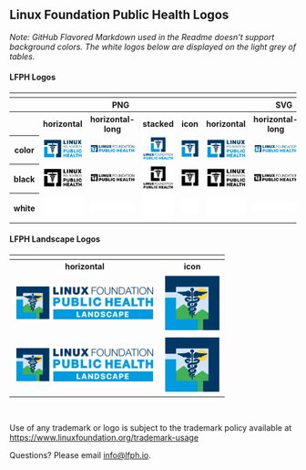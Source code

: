 ## Linux Foundation Public Health Logos

*Note: GitHub Flavored Markdown used in the Readme doesn't support background colors. The white logos below are displayed on the light grey of tables.*

#### LFPH Logos

<table>
    <tr>
    	<th colspan="9"></th>
    </tr>
    <tr>
        <th></th>
        <th colspan="4">PNG</th>
        <th colspan="4">SVG</th>
    </tr>
    <tr>
        <th></th>
        <th>horizontal</th>
        <th>horizontal-long</th>
        <th>stacked</th>
        <th>icon</th>
        <th>horizontal</th>
        <th>horizontal-long</th>
        <th>stacked</th>
        <th>icon</th>
    </tr>
    <tr>
        <th>color</th>
        <td><img src="lfph/horizontal/color/lfph-horizontal-color.png" width="170"></td>
        <td><img src="lfph/horizontal-long/color/lfph-horizontal-long-color.png" width="200"></td>
        <td><img src="lfph/stacked/color/lfph-stacked-color.png" width="110"></td>
        <td><img src="lfph/icon/color/lfph-icon-color.png" width="75"></td>
        <td><img src="lfph/horizontal/color/lfph-horizontal-color.svg" width="170"></td>
        <td><img src="lfph/horizontal-long/color/lfph-horizontal-long-color.svg" width="200"></td>
        <td><img src="lfph/stacked/color/lfph-stacked-color.svg" width="110"></td>
        <td><img src="lfph/icon/color/lfph-icon-color.svg" width="75"></td>
    </tr>
    <tr>
        <th>black</th>
        <td><img src="lfph/horizontal/black/lfph-horizontal-black.png" width="170"></td>
        <td><img src="lfph/horizontal-long/black/lfph-horizontal-long-black.png" width="200"></td>
        <td><img src="lfph/stacked/black/lfph-stacked-black.png" width="110"></td>
        <td><img src="lfph/icon/black/lfph-icon-black.png" width="75"></td>
        <td><img src="lfph/horizontal/black/lfph-horizontal-black.svg" width="170"></td>
        <td><img src="lfph/horizontal-long/black/lfph-horizontal-long-black.svg" width="200"></td>
        <td><img src="lfph/stacked/black/lfph-stacked-black.svg" width="110"></td>
        <td><img src="lfph/icon/black/lfph-icon-black.svg" width="75"></td>
    </tr>
    <tr>
        <th>white</th>
        <td><img src="lfph/horizontal/white/lfph-horizontal-white.png" width="170"></td>
        <td><img src="lfph/horizontal-long/white/lfph-horizontal-long-white.png" width="200"></td>
        <td><img src="lfph/stacked/white/lfph-stacked-white.png" width="110"></td>
        <td><img src="lfph/icon/white/lfph-icon-white.png" width="75"></td>
        <td><img src="lfph/horizontal/white/lfph-horizontal-white.svg" width="170"></td>
        <td><img src="lfph/horizontal-long/white/lfph-horizontal-long-white.svg" width="200"></td>
        <td><img src="lfph/stacked/white/lfph-stacked-white.svg" width="110"></td>
        <td><img src="lfph/icon/white/lfph-icon-white.svg" width="75"></td>
    </tr>

</table>

#### LFPH Landscape Logos

<table>
    <tr>
    	<th colspan="2"></th>
    </tr>
    <tr>
        <th colspan="1">horizontal</th>
        <th colspan="1">icon</th>
    </tr>
    <tr>
        <td><img src="lfph-landscape/lfph-landscape-horizontal.png" width="250"></td>
        <td><img src="lfph-landscape/lfph-landscape-icon.png" width="100"></td>    
    </tr>
    <tr>
        <td><img src="lfph-landscape/lfph-landscape-horizontal.svg" width="250"></td>
        <td><img src="lfph-landscape/lfph-landscape-icon.svg" width="100"></td>    
    </tr>
</table>
<br>

Use of any trademark or logo is subject to the trademark policy available at https://www.linuxfoundation.org/trademark-usage

Questions? Please email [info@lfph.io](mailto:info@lfph.io).
